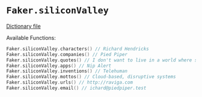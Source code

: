 # `Faker.siliconValley`

[Dictionary file](../src/main/resources/locales/en/silicon_valley.yml)

Available Functions:  
```kotlin
Faker.siliconValley.characters() // Richard Hendricks
Faker.siliconValley.companies() // Pied Piper
Faker.siliconValley.quotes() // I don't want to live in a world where someone else is making the world a better place better than we are.
Faker.siliconValley.apps() // Nip Alert
Faker.siliconValley.inventions() // Telehuman
Faker.siliconValley.mottos() // Cloud-based, disruptive systems
Faker.siliconValley.urls() // http://raviga.com
Faker.siliconValley.email() // ichard@piedpiper.test
```
